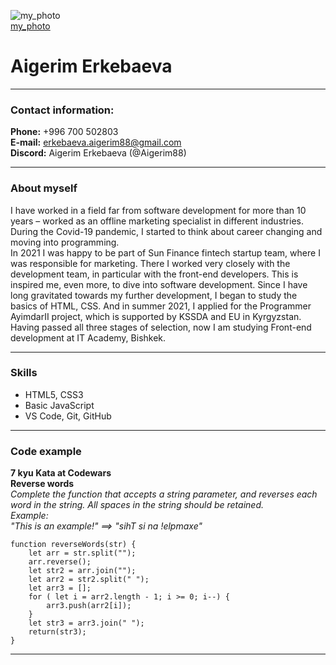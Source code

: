![my_photo](https://drive.google.com/uc?export=view&id=1nnMLy4DOF4CtZGjk2fWpymDJPzNlKAsP)  
[my_photo](https://drive.google.com/uc?export=view&id=1nnMLy4DOF4CtZGjk2fWpymDJPzNlKAsP)

# Aigerim Erkebaeva

---

### Contact information:

**Phone:** +996 700 502803  
**E-mail:** erkebaeva.aigerim88@gmail.com  
**Discord:** Aigerim Erkebaeva (@Aigerim88)  

---

### About myself  

I have worked in a field far from software development for more than 10 years – worked as an offline marketing specialist in different industries. During the Covid-19 pandemic, I started to think about career changing and moving into programming.  
In 2021 I was happy to be part of Sun Finance fintech startup team, where I was responsible for marketing. There I worked very closely with the development team, in particular with the front-end developers. This is inspired me, even more, to dive into software development. Since I have long gravitated towards my further development, I began to study the basics of HTML, CSS. And in summer 2021, I applied for the Programmer AyimdarII project, which is supported by KSSDA and EU in Kyrgyzstan. Having passed all three stages of selection, now I am studying Front-end development at IT Academy, Bishkek.  

---

### Skills  

* HTML5, CSS3
* Basic JavaScript
* VS Code, Git, GitHub  

---

### Code example

**7 kyu Kata at Codewars**  
**Reverse words**  
*Complete the function that accepts a string parameter, and reverses each word in the string. All spaces in the string should be retained.*  
*Example:*  
*"This is an example!" ==> "sihT si na !elpmaxe"*  

```
function reverseWords(str) {
    let arr = str.split("");
    arr.reverse();
    let str2 = arr.join("");
    let arr2 = str2.split(" ");
    let arr3 = [];
    for ( let i = arr2.length - 1; i >= 0; i--) {
        arr3.push(arr2[i]);
    }
    let str3 = arr3.join(" ");
    return(str3);
}
```  

---